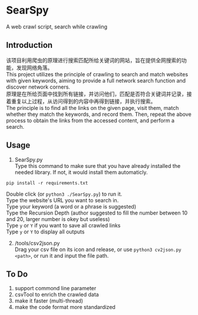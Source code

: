 # SearSpy
A web crawl script, search while crawling   
   
## Introduction
该项目利用爬虫的原理进行搜索匹配所给关键词的网站，旨在提供全网搜索的功能，发现网络角落。   
This project utilizes the principle of crawling to search and match websites with given keywords, aiming to provide a full network search function and discover network corners.   
原理是在所给页面中找到所有链接，并访问他们，匹配是否符合关键词并记录，接着重复以上过程，从访问得到的内容中再得到链接，并执行搜索。   
The principle is to find all the links on the given page, visit them, match whether they match the keywords, and record them. Then, repeat the above process to obtain the links from the accessed content, and perform a search.   
   
## Usage
1. SearSpy.py   
Type this command to make sure that you have already installed the needed library. If not, it would install them automaticly.   
```shell
pip install -r requirements.txt
```
   
Double click (or `python3 ./SearSpy.py`) to run it.   
Type the website's URL you want to search in.   
Type your keyword (a word or a phrase is suggested)   
Type the Recursion Depth (author suggested to fill the number between 10 and 20, larger number is okey but useless)   
Type `y` or `Y` if you want to save all crawled links   
Type `y` or `Y` to display all outputs   
   
2. /tools/csv2json.py   
Drag your csv file on its icon and release, or use `python3 cv2json.py <path>`, or run it and input the file path.   
   
## To Do
1. support commond line parameter
2. csvTool to enrich the crawled data
3. make it faster (multi-thread)
4. make the code format more standardized